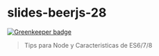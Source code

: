 # slides-beerjs-28

[![Greenkeeper badge](https://badges.greenkeeper.io/lgaticaq/slides-beerjs-28.svg)](https://greenkeeper.io/)

> Tips para Node y Caracteristicas de ES6/7/8
